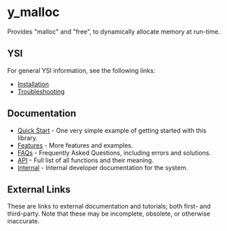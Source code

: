 # y_malloc

Provides "malloc" and "free", to dynamically allocate memory at run-time.

## YSI

For general YSI information, see the following links:

* [Installation](../installation.md)
* [Troubleshooting](../troubleshooting.md)

## Documentation

* [Quick Start](y_malloc/quick-start.md) - One very simple example of getting started with this library.
* [Features](y_malloc/features.md) - More features and examples.
* [FAQs](y_malloc/faqs.md) - Frequently Asked Questions, including errors and solutions.
* [API](y_malloc/api.md) - Full list of all functions and their meaning.
* [Internal](y_malloc/internal.md) - Internal developer documentation for the system.

## External Links

These are links to external documentation and tutorials; both first- and third-party.  Note that these may be incomplete, obsolete, or otherwise inaccurate.

